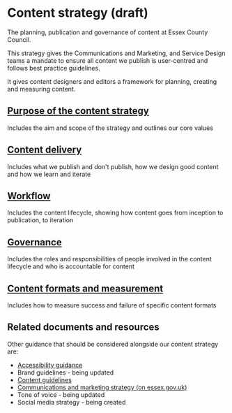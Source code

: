 # Content strategy (draft)
The planning, publication and governance of content at Essex County Council.

This strategy gives the Communications and Marketing, and Service Design teams a mandate to ensure all content we publish is user-centred and follows best practice guidelines.

It gives content designers and editors a framework for planning, creating and measuring content. 

## [Purpose of the content strategy](content-strategy-intro)
Includes the aim and scope of the strategy and outlines our core values

## [Content delivery](content-strategy-delivery)
Includes what we publish and don't publish, how we design good content and how we learn and iterate

## [Workflow](content-strategy-workflow)
Includes the content lifecycle, showing how content goes from inception to publication, to iteration

## [Governance](content-strategy-governance)
Includes the roles and responsibilities of people involved in the content lifecycle and who is accountable for content

## [Content formats and measurement](content-strategy-formats)
Includes how to measure success and failure of specific content formats

## Related documents and resources
Other guidance that should be considered alongside our content strategy are:
- [Accessibility guidance](/accessibility/overview)
- Brand guidelines - being updated
- [Content guidelines](/content/guidelines/overview)
- [Communications and marketing strategy (on essex.gov.uk)](https:/www.essex.gov.uk/communications-and-marketing-strategy)
- Tone of voice - being updated
- Social media strategy - being created
